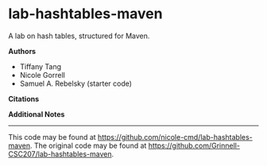# lab-hashtables-maven

A lab on hash tables, structured for Maven.

**Authors**

* Tiffany Tang
* Nicole Gorrell
* Samuel A. Rebelsky (starter code)

**Citations**

**Additional Notes**

---

This code may be found at <https://github.com/nicole-cmd/lab-hashtables-maven>.
The original code may be found at <https://github.com/Grinnell-CSC207/lab-hashtables-maven>.
